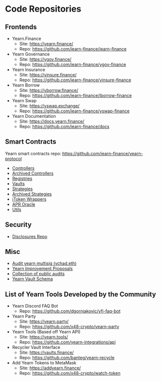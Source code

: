# Code Repositories

## Frontends

- Yearn.Finance
    - Site: https://yearn.finance/
    - Repo: https://github.com/iearn-finance/iearn-finance
- Yearn Governance
    - Site: https://ygov.finance/ 
    - Repo: https://github.com/iearn-finance/ygov-finance
- Yearn Insurance
    - Site: https://yinsure.finance/
    - Repo: https://github.com/iearn-finance/yinsure-finance
- Yearn Borrow
    - Site: https://yborrow.finance/ 
    - Repo: https://github.com/iearn-finance/iborrow-finance 
- Yearn Swap
    - Site: https://yswap.exchange/ 
    - Repo: https://github.com/iearn-finance/yswap-finance
- Yearn Documentation
    - Site: https://docs.yearn.finance/ 
    - Repo: https://github.com/iearn-finance/docs

## Smart Contracts
Yearn smart contracts repo: https://github.com/iearn-finance/yearn-protocol

- [Controllers](https://github.com/iearn-finance/yearn-protocol/tree/develop/contracts/controllers)
- [Archived Controllers](https://github.com/iearn-finance/vaults/tree/master/contracts/controllers)
- [Registries](https://github.com/iearn-finance/yearn-protocol/tree/develop/contracts/registries)
- [Vaults](https://github.com/iearn-finance/yearn-protocol/tree/develop/contracts/vaults)
- [Strategies](https://github.com/iearn-finance/yearn-protocol/tree/develop/contracts/strategies)
- [Archived Strategies](https://github.com/iearn-finance/vaults/tree/master/contracts/strategies)
- [iToken Wrappers](https://github.com/iearn-finance/itoken/tree/master/contracts)
- [APR Oracle](https://github.com/iearn-finance/apr-oracle/tree/master/contracts)
- [Utils](https://github.com/iearn-finance/yearn-protocol/tree/develop/contracts/utils)

## Security 

- [Disclosures Repo](https://github.com/iearn-finance/yearn-security/tree/master/disclosures)

## Misc

- [Audit yearn multisig (ychad.eth)](https://github.com/iearn-finance/ychad-audit)
- [Yearn Improvement Proposals](https://github.com/iearn-finance/YIPS)
- [Collection of public audits](https://github.com/iearn-finance/audits)
- [Yearn Vault Schema](https://github.com/sambacha/yearn-vault-schema)

## List of Yearn Tools Developed by the Community
- Yearn Discord FAQ Bot
    - Repo: https://github.com/dgornjakovic/yfi-faq-bot
- Yearn Party 
    - Site: https://yearn.party/ 
    - Repo: https://github.com/x48-crypto/yearn-party
- Yearn Tools (Based off Yearn API) 
    - Site: https://yearn.tools/ 
    - Repo: https://github.com/yearn-integrations/api 
- Recycler Vault Interface
    - Site: https://vaults.finance/
    - Repo: https://github.com/banteg/yearn-recycle
- Add Yearn Tokens to MetaMask
    - Site: https://addyearn.finance/
    - Repo: https://github.com/x48-crypto/watch-token